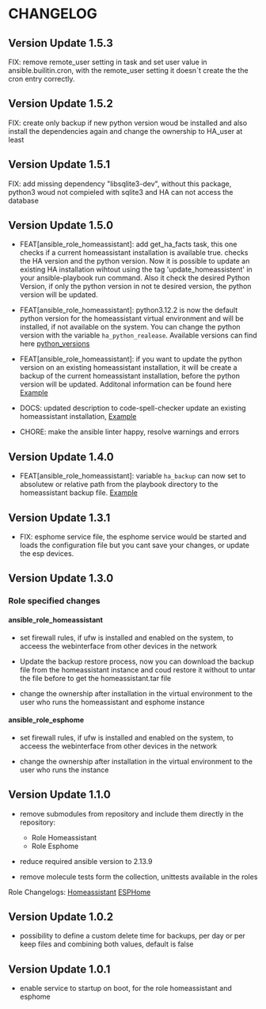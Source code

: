 # CHANGELOG

## Version Update 1.5.3
FIX: remove remote_user setting in task and set user value in ansible.builitin.cron, with the remote_user setting it doesn´t create the the cron entry correctly.

## Version Update 1.5.2
FIX: create only backup if new python version woud be installed and also install the dependencies again and change the ownership to HA_user at least

## Version Update 1.5.1

FIX: add missing dependency "libsqlite3-dev", without this package, python3 woud not compieled with sqlite3 and HA can not access the database

## Version Update 1.5.0

- FEAT[ansible_role_homeassistant]: add get_ha_facts task, this one checks if a current homeassistant installation is available true. checks the HA version and the python version. Now it is possible to update an existing HA installation wihtout using the tag 'update_homeassistent' in your ansible-playbook run command. Also it check the desired Python Version, if only the python version in not te desired version, the python version will be updated.

- FEAT[ansible_role_homeassistant]: python3.12.2 is now the default python version for the homeassistant virtual environment and will be installed, if not available on the system.
You can change the python version with the variable `ha_python_realease`. Available versions can find here [python_versions](https://www.python.org/downloads/source)

- FEAT[ansible_role_homeassistant]: if you want to update the python version on an existing homeassistant installation, it will be create a backup of the current homeassistant installation, before the python version will be updated. Additonal information can be found here [Example](roles/ansible_role_homeassistant/README.md#update)

- DOCS: updated description to code-spell-checker update an existing homeassistant installation, [Example](roles/ansible_role_homeassistant/README.md#update-an-existing-homeassistant-installation)

- CHORE: make the ansible linter happy, resolve warnings and errors

## Version Update 1.4.0

- FEAT[ansible_role_homeassistant]: variable `ha_backup` can now set to absolutew or relative path from the playbook directory to the homeassistant backup file. [Example](roles/ansible_role_homeassistant/README.md#restore-a-backup)

## Version Update 1.3.1

- FIX: esphome service file, the esphome service would be started and loads the configuration file but you cant save your changes, or update the esp devices.

## Version Update 1.3.0

### Role specified changes

#### ansible_role_homeassistant

- set firewall rules, if ufw is installed and enabled on the system, to acceess the webinterface from other devices in the network

- Update the backup restore process, now you can download the backup file from the homeassistant instance and coud  restore it without to untar the file before to get the homeassistant.tar file

- change the ownership after installation in the virtual environment to the user who runs the homeassistant  and esphome instance

#### ansible_role_esphome

- set firewall rules, if ufw is installed and enabled on the system, to acceess the webinterface from other devices in the network

- change the ownership after installation in the virtual environment to the user who runs the instance

## Version Update 1.1.0

- remove submodules from repository and include them directly in the repository:
  - Role Homeassistant
  - Role Esphome

- reduce required ansible version to 2.13.9
- remove molecule tests form the collection, unittests available in the roles

Role Changelogs:
[Homeassistant](roles/ansible-role-homeassistant/CHANGELOG.md)
[ESPHome](roles/ansible-role-esphome/CHANGELOG.md)

## Version Update 1.0.2

- possibility to define a custom delete time for backups, per day or per keep files and combining both values, default is false

## Version Update 1.0.1

- enable service to startup on boot, for the role homeassistant and esphome
